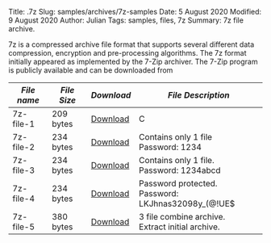 Title: .7z
Slug: samples/archives/7z-samples
Date: 5 August 2020
Modified: 9 August 2020
Author: Julian
Tags: samples, files, 7z
Summary:  7z file archive.

7z is a compressed archive file format that supports several different data compression, encryption and pre-processing algorithms. The 7z format initially appeared as implemented by the 7-Zip archiver. The 7-Zip program is publicly available and can be downloaded from 

| *File name* | *File Size* | *Download* | *File Description*                                                                                          |
|-------------|-------------|------------|-------------------------------------------------------------------------------------------------------------|
| 7z-file-1  | 209 bytes   | [Download](#)   | C                                                                                                       |
| 7z-file-2  | 234 bytes   | [Download](#)   | Contains only 1 file<br>Password: 1234                                                                  |
| 7z-file-3  | 234 bytes   | [Download](#)   | Contains only 1 file.<br>Password: 1234abcd                                                             |
| 7z-file-4  | 234 bytes   | [Download](#)   | Password protected.<br>Password: LKJhnas32098y_(@!UE$                                                   |
| 7z-file-5  | 380 bytes   | [Download](#)   | 3 file combine archive.<br>Extract initial archive.                                                     |